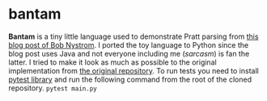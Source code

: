 # bantam
**Bantam** is a tiny little language used to demonstrate Pratt parsing from [this blog post of Bob Nystrom](http://journal.stuffwithstuff.com/2011/03/19/pratt-parsers-expression-parsing-made-easy/). 
I ported the toy language to Python since the blog post uses Java and not everyone including me (*sarcasm*) is fan the latter. I tried to make it look as much as possible to the original implementation from [the original repository](https://github.com/munificent/bantam).
To run tests you need to install [pytest library](https://pytest.org) and run the following command from the root of the cloned repository.
` pytest main.py `
